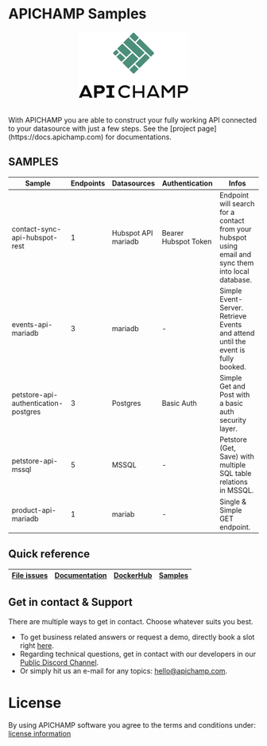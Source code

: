# APICHAMP Samples

<p align="center">
  <img src="./apichamp_logo.png" />
</p>
<br/>
With APICHAMP you are able to construct your fully working API connected to your datasource with just a few steps. See the [project page](https://docs.apichamp.com) for documentations.

## SAMPLES

| Sample                                | Endpoints | Datasources               | Authentication       | Infos                                                                                                |
|---------------------------------------|-----------|---------------------------|----------------------|------------------------------------------------------------------------------------------------------|
| contact-sync-api-hubspot-rest         | 1         | Hubspot API <br/> mariadb | Bearer Hubspot Token | Endpoint will search for a contact from your hubspot using email and sync them into local database.  |
| events-api-mariadb                    | 3         | mariadb                   | -                    | Simple Event-Server. Retrieve Events and attend until the event is fully booked.                     |
| petstore-api-authentication-postgres  | 3         | Postgres                  | Basic Auth           | Simple Get and Post with a basic auth security layer.                                                |
| petstore-api-mssql                    | 5         | MSSQL                     | -                    | Petstore (Get, Save) with multiple SQL table relations in MSSQL.                                     |
| product-api-mariadb                   | 1         | mariab                    | -                    | Single & Simple GET endpoint.                                                                        |

## Quick reference

| [File issues](https://github.com/apichamp-solutions/apichamp-samples/issues) | [Documentation](https://doc.apichamp.com/) | [DockerHub](https://hub.docker.com/r/apichamp/apichamp-core) | [Samples](https://github.com/apichamp-solutions/apichamp-samples) |
|------------------------------------------------------------------------------|--------------------------------------------|--------------------------------------------------------------|-------------------------------------------------------------------|

## Get in contact & Support

There are multiple ways to get in contact. Choose whatever suits you best. <br>
- To get business related answers or request a demo, directly book a slot
right [here](https://calendly.com/apichamp/apichamp-online-meeting).<br>
- Regarding technical questions, get in contact with our developers in
our [Public Discord Channel](https://discord.gg/5guHjSca).<br>
- Or simply hit us an e-mail for any topics: [hello@apichamp.com](mailto://hello@apichamp.com).<br>

# License

By using APICHAMP software you agree to the terms and conditions
under: [license information](https://www.apichamp.com/terms)